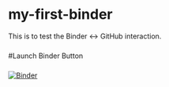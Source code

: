 # my-first-binder
This is to test the Binder <-> GitHub interaction.
###
#Launch Binder Button
###
[![Binder](https://mybinder.org/badge_logo.svg)](https://mybinder.org/v2/gh/wpkaiser/my-first-binder/HEAD)

